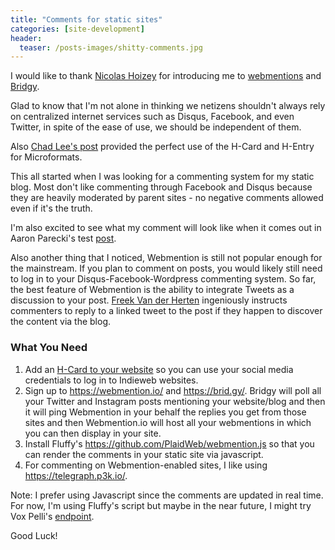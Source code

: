 ```yaml
---
title: "Comments for static sites"
categories: [site-development]
header:
  teaser: /posts-images/shitty-comments.jpg
---
```


I would like to thank [Nicolas Hoizey](https://nicolas-hoizey.com/2017/07/so-long-disqus-hello-webmentions.html) for introducing me to [webmentions](https://webmention.io/)
and [Bridgy](https://brid.gy/).

Glad to know that I'm not alone in thinking we netizens shouldn't always rely on centralized internet services such as Disqus, Facebook, and even Twitter, in spite of 
the ease of use, we should be independent of them.

Also [Chad Lee's post](https://www.chadly.net/embracing-the-indieweb/) provided the perfect use of the H-Card and H-Entry for Microformats.

This all started when I was looking for a commenting system for my static blog. Most don't like commenting through Facebook and Disqus because they are heavily moderated by
parent sites - no negative comments allowed even if it's the truth.

I'm also excited to see what my comment will look like when it comes out in Aaron Parecki's test [post](https://aaronparecki.com/2018/06/30/11/your-first-webmention).

Also another thing that I noticed, Webmention is still not popular enough for the mainstream. If you plan to comment on posts, you would likely still need to log in
to your Disqus-Facebook-Wordpress commenting system. So far, the best feature of Webmention is the ability to integrate Tweets as a discussion to your post.
[Freek Van der Herten](https://freek.dev/1406-how-to-add-webmentions-to-a-laravel-powered-blog) ingeniously instructs commenters to reply to a linked 
tweet to the post if they happen to discover the content via the blog.

### What You Need

1. Add an [H-Card to your website](https://indiewebify.me/) so you can use your social media credentials to log in to Indieweb websites.
2. Sign up to <https://webmention.io/> and <https://brid.gy/>. Bridgy will poll all your Twitter and Instagram posts mentioning your website/blog and then it will ping 
Webmention in your behalf the replies you get from those sites and then Webmention.io will host all your webmentions in which you can then display in your site.
3. Install Fluffy's <https://github.com/PlaidWeb/webmention.js> so that you can render the comments in your static site via javascript.
4. For commenting on Webmention-enabled sites, I like using <https://telegraph.p3k.io/>.

Note:
I  prefer using Javascript since the comments are updated in real time. For now, I'm using Fluffy's script but maybe in the near future, I might try Vox Pelli's [endpoint](https://webmention.herokuapp.com/).

Good Luck!

 